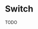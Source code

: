 # Switch

TODO

<Playground />

<Usage />

<Api />

<Examples />

<Example value="default" />

<Example value="checked" />

<Example value="disabled" />

<Example value="customized" />
